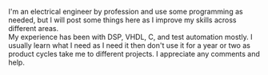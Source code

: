 I'm an electrical engineer by profession and use some programming as needed, but I will post some things here as I improve my skills across different areas.  
My experience has been with DSP, VHDL, C, and test automation mostly.  I usually learn what I need as I need it then don't use it for a year or two as product 
cycles take me to different projects.  I appreciate any comments and help. 

<!---
pryorka82/pryorka82 is a ✨ special ✨ repository because its `README.md` (this file) appears on your GitHub profile.
You can click the Preview link to take a look at your changes.
--->
